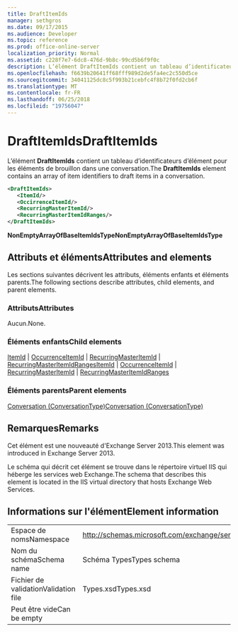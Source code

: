 ```yaml
---
title: DraftItemIds
manager: sethgros
ms.date: 09/17/2015
ms.audience: Developer
ms.topic: reference
ms.prod: office-online-server
localization_priority: Normal
ms.assetid: c228f7e7-6dc8-476d-9b8c-99cd5b6f9f0c
description: L’élément DraftItemIds contient un tableau d’identificateurs d’élément pour les éléments de brouillon dans une conversation.
ms.openlocfilehash: f6639b20641ff68fff989d2de5fa4ec2c550d5ce
ms.sourcegitcommit: 34041125dc8c5f993b21cebfc4f8b72f0fd2cb6f
ms.translationtype: MT
ms.contentlocale: fr-FR
ms.lasthandoff: 06/25/2018
ms.locfileid: "19756047"
---
```

# <a name="draftitemids"></a><span data-ttu-id="59200-103">DraftItemIds</span><span class="sxs-lookup"><span data-stu-id="59200-103">DraftItemIds</span></span>

<span data-ttu-id="59200-104">L’élément **DraftItemIds** contient un tableau d’identificateurs d’élément pour les éléments de brouillon dans une conversation.</span><span class="sxs-lookup"><span data-stu-id="59200-104">The **DraftItemIds** element contains an array of item identifiers to draft items in a conversation.</span></span> 
  
```XML
<DraftItemIds>
   <ItemId/>
   <OccirrenceItemId/>
   <RecurringMasterItemId/>
   <RecurringMasterItemIdRanges/>
</DraftItemIds>
```

 <span data-ttu-id="59200-105">**NonEmptyArrayOfBaseItemIdsType**</span><span class="sxs-lookup"><span data-stu-id="59200-105">**NonEmptyArrayOfBaseItemIdsType**</span></span>
## <a name="attributes-and-elements"></a><span data-ttu-id="59200-106">Attributs et éléments</span><span class="sxs-lookup"><span data-stu-id="59200-106">Attributes and elements</span></span>

<span data-ttu-id="59200-107">Les sections suivantes décrivent les attributs, éléments enfants et éléments parents.</span><span class="sxs-lookup"><span data-stu-id="59200-107">The following sections describe attributes, child elements, and parent elements.</span></span>
  
### <a name="attributes"></a><span data-ttu-id="59200-108">Attributs</span><span class="sxs-lookup"><span data-stu-id="59200-108">Attributes</span></span>

<span data-ttu-id="59200-109">Aucun.</span><span class="sxs-lookup"><span data-stu-id="59200-109">None.</span></span>
  
### <a name="child-elements"></a><span data-ttu-id="59200-110">Éléments enfants</span><span class="sxs-lookup"><span data-stu-id="59200-110">Child elements</span></span>

<span data-ttu-id="59200-111">[ItemId](itemid.md) | [OccurrenceItemId](occurrenceitemid.md) | [RecurringMasterItemId](recurringmasteritemid.md) | [RecurringMasterItemIdRanges](recurringmasteritemidranges.md)</span><span class="sxs-lookup"><span data-stu-id="59200-111">[ItemId](itemid.md) | [OccurrenceItemId](occurrenceitemid.md) | [RecurringMasterItemId](recurringmasteritemid.md) | [RecurringMasterItemIdRanges](recurringmasteritemidranges.md)</span></span>
  
### <a name="parent-elements"></a><span data-ttu-id="59200-112">Éléments parents</span><span class="sxs-lookup"><span data-stu-id="59200-112">Parent elements</span></span>

[<span data-ttu-id="59200-113">Conversation (ConversationType)</span><span class="sxs-lookup"><span data-stu-id="59200-113">Conversation (ConversationType)</span></span>](conversation-conversationtype.md)
  
## <a name="remarks"></a><span data-ttu-id="59200-114">Remarques</span><span class="sxs-lookup"><span data-stu-id="59200-114">Remarks</span></span>

<span data-ttu-id="59200-115">Cet élément est une nouveauté d'Exchange Server 2013.</span><span class="sxs-lookup"><span data-stu-id="59200-115">This element was introduced in Exchange Server 2013.</span></span>
  
<span data-ttu-id="59200-116">Le schéma qui décrit cet élément se trouve dans le répertoire virtuel IIS qui héberge les services web Exchange.</span><span class="sxs-lookup"><span data-stu-id="59200-116">The schema that describes this element is located in the IIS virtual directory that hosts Exchange Web Services.</span></span>
  
## <a name="element-information"></a><span data-ttu-id="59200-117">Informations sur l'élément</span><span class="sxs-lookup"><span data-stu-id="59200-117">Element information</span></span>

|||
|:-----|:-----|
|<span data-ttu-id="59200-118">Espace de noms</span><span class="sxs-lookup"><span data-stu-id="59200-118">Namespace</span></span>  <br/> |http://schemas.microsoft.com/exchange/services/2006/types  <br/> |
|<span data-ttu-id="59200-119">Nom du schéma</span><span class="sxs-lookup"><span data-stu-id="59200-119">Schema name</span></span>  <br/> |<span data-ttu-id="59200-120">Schéma Types</span><span class="sxs-lookup"><span data-stu-id="59200-120">Types schema</span></span>  <br/> |
|<span data-ttu-id="59200-121">Fichier de validation</span><span class="sxs-lookup"><span data-stu-id="59200-121">Validation file</span></span>  <br/> |<span data-ttu-id="59200-122">Types.xsd</span><span class="sxs-lookup"><span data-stu-id="59200-122">Types.xsd</span></span>  <br/> |
|<span data-ttu-id="59200-123">Peut être vide</span><span class="sxs-lookup"><span data-stu-id="59200-123">Can be empty</span></span>  <br/> ||
   

